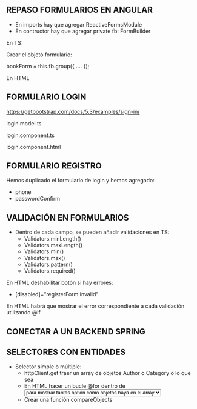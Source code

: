 
## REPASO FORMULARIOS EN ANGULAR

* En imports hay que agregar ReactiveFormsModule
* En contructor hay que agregar private fb: FormBuilder

En TS:

Crear el objeto formulario:

bookForm = this.fb.group({
    ....
});

En HTML

<form [formGroup]="bookForm" (ngSubmit)="save()">


## FORMULARIO LOGIN

https://getbootstrap.com/docs/5.3/examples/sign-in/

login.model.ts

login.component.ts

login.component.html

## FORMULARIO REGISTRO

Hemos duplicado el formulario de login y hemos agregado:

* phone
* passwordConfirm

## VALIDACIÓN EN FORMULARIOS

* Dentro de cada campo, se pueden añadir validaciones en TS: 
    * Validators.minLength()
    * Validators.maxLength()
    * Validators.min()
    * Validators.max()
    * Validators.pattern()
    * Validators.required()

En HTML deshabilitar botón si hay errores:

* [disabled]="registerForm.invalid"

En HTML habrá que mostrar el error correspondiente a cada validación utilizando @if

## CONECTAR A UN BACKEND SPRING

## SELECTORES CON ENTIDADES

* Selector simple o múltiple:
    * httpClient.get traer un array de objetos Author o Category o lo que sea
    * En HTML hacer un bucle @for dentro de <select> sobre <option> para mostrar tantas option como objetos haya en el array
    * Crear una función compareObjects